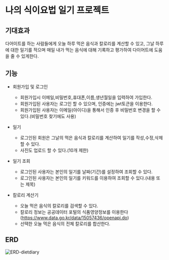 # 나의 식이요법 일기 프로젝트

## 기대효과

다어이트를 하는 사람들에게 오늘 하루 먹은 음식과 칼로리를 계산할 수 있고, 그날 하루에 대한 일기를 적으며 매일 내가 먹는 음식에 대해 기록하고 평가하여 다이어트에 도움을 줄 수 있게한다.

## 기능

- 회원가입 및 로그인
  - 회원가입시 이메일,비밀번호,휴대폰,이름,생년월일을 입력하여 가입한다.
  - 회원가입된 사용자는 로그인 할 수 있으며, 인증에는 jwt토큰을 이용한다.
  - 회원가입된 사용자는 이메일(아이디)을 통해서 인증 후 비밀번호 변경을 할 수 있다.(비밀번호 찾기에도 사용)

- 일기
  - 로그인된 회원은 그날의 먹은 음식과 칼로리를 계산하여 일기를 작성,수정,삭제 할 수 있다.
  - 사진도 업로드 할 수 있다.(10개 제한)

- 일기 조회
  - 로그인된 사용자는 본인의 일기를 날짜(기간)를 설정하여 조회할 수 있다.
  - 로그인된 사용자는 본인의 일기를 키워드를 이용하여 조회할 수 있다.(내용 또는 제목)

- 칼로리 계산기
  - 오늘 먹은 음식의 칼로리를 검색할 수 있다.
  - 칼로리 정보는 공공데이터 포털의 식품영양정보를 이용한다(https://www.data.go.kr/data/15057436/openapi.do)
  - 선택한 오늘 먹은 음식의 전체 칼로리를 합산한다. 

## ERD
![ERD-dietdiary](https://github.com/endlr1234/dietdiary/assets/141152983/ef61664f-6e9c-40a9-a1c8-381764f0dcda)

